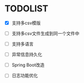 # TODOLIST

-[X] 支持多csv模版

-[ ] 支持多csv文件生成到同一个文件中

-[ ] 支持多语言

-[ ] 异常信息持久化

-[ ] Spring Boot改造

-[ ] 日志功能优化